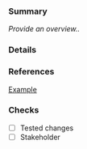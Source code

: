 ### Summary
_Provide an overview.._

### Details

### References
[Example](www.google.com)

### Checks
- [ ] Tested changes
- [ ] Stakeholder
